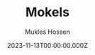 ---
title: Mokels
list:
  list1:
    list2: Mokles Hossen
meta_title: Mokles Hossen
description: Mokels Hossen
date: 2023-11-13T00:00:00.000Z
image: ''
categories:
  - Mokles
author: Mukles Hossen
tags:
  - New Value
  - New Value
draft: true
list2: Mokles Hossen
---